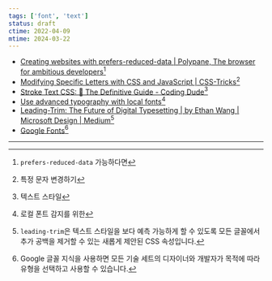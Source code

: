 ```yaml
---
tags: ['font', 'text']
status: draft
ctime: 2022-04-09
mtime: 2024-03-22
---
```


- [Creating websites with prefers-reduced-data | Polypane, The browser for ambitious developers](https://polypane.app/blog/creating-websites-with-prefers-reduced-data/)[^1]
- [Modifying Specific Letters with CSS and JavaScript | CSS-Tricks](https://css-tricks.com/modifying-specific-letters-with-css-and-javascript/)[^2]
- [Stroke Text CSS: 📕 The Definitive Guide - Coding Dude](http://www.coding-dude.com/wp/css/css-stroke-text/)[^3]
- [Use advanced typography with local fonts](https://web.dev/local-fonts/)[^4]
- [Leading-Trim: The Future of Digital Typesetting | by Ethan Wang | Microsoft Design | Medium](https://medium.com/microsoft-design/leading-trim-the-future-of-digital-typesetting-d082d84b202)[^5]
- [Google Fonts](https://fonts.google.com/knowledge)[^6]

---

[^1]: `prefers-reduced-data` 가능하다면
[^2]: 특정 문자 변경하기
[^3]: 텍스트 스타일
[^4]: 로컬 폰트 감지를 위한
[^5]: `leading-trim`은 텍스트 스타일을 보다 예측 가능하게 할 수 있도록 모든 글꼴에서 추가 공백을 제거할 수 있는 새롭게 제안된 CSS 속성입니다.
[^6]: Google 글꼴 지식을 사용하면 모든 기술 세트의 디자이너와 개발자가 목적에 따라 유형을 선택하고 사용할 수 있습니다.
